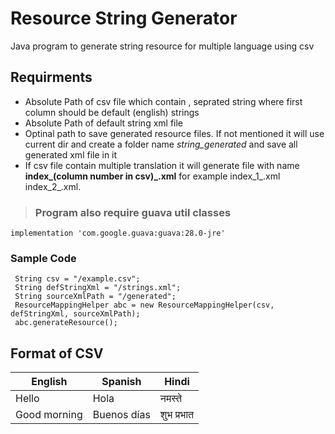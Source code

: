# Resource String Generator
Java program to generate string resource for multiple language using csv 

## Requirments
- Absolute Path of csv file which contain , seprated string where first column should be default (english) strings
- Absolute Path of default string xml file 
- Optinal path to save generated resource files. If not mentioned it will use current dir and create a folder name *string_generated* and save all generated xml file in it
- If csv file contain multiple translation it will generate file with name **index_(column number in csv)_.xml** for example 
index_1_.xml index_2_.xml.

> ### Program also require guava util classes
```
implementation 'com.google.guava:guava:28.0-jre'
```
### Sample Code
```
 String csv = "/example.csv";
 String defStringXml = "/strings.xml";
 String sourceXmlPath = "/generated";
 ResourceMappingHelper abc = new ResourceMappingHelper(csv, defStringXml, sourceXmlPath);
 abc.generateResource();
```

## Format of CSV 
| English | Spanish | Hindi |
| --- | --- |--- |
| Hello | Hola | नमस्ते | 
| Good morning | Buenos días | शुभ प्रभात |
